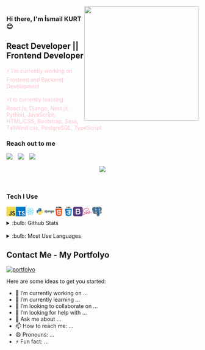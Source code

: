 <img src="[https://media.giphy.com/media/MWSRkVoNaC30A/giphy.gif](https://media.giphy.com/media/7qV3yswT0K8hi/giphy.gif)" align="right" width="300" height="300" >

### Hi there,  I'm İsmail KURT :blush: 
 
## React Developer || Frontend Developer

<font color="pink">⚡ I’m currently working on Frontend and Backend Development</font>
<br/>
<br/>
<font color="pink">⚡I’m currently learning React.js, Django, Next.js, Python, JavaScript, HTML/CSS, Bootstrap, Sass, TailWind.css, PostgreSQL, TypeScript</font>

### Reach out to me

[<img width="30" src="https://unpkg.com/simple-icons@v8/icons/linkedin.svg" align="left" />][linkedin]
[<img width="30" src="https://unpkg.com/simple-icons@v8/icons/gmail.svg" align="left" />][gmail]
[<img width="30" src="https://unpkg.com/simple-icons@v8/icons/github.svg" align="left" />][github]

<br/>

[linkedin]: https://www.linkedin.com/in/kurtismail/
[github]: https://github.com/kurtismail
[gmail]: ismailkurtlojistik@gmail.com




<p align="center">
  <img src="https://rishavanand.github.io/static/images/greetings.gif" align="center" style="width: 50%" />
</p>
<br/>

### Tech I Use

<img align="left" src="https://raw.githubusercontent.com/github/explore/7456fdff59816d37ef383a6c8f32a26ff7332db2/topics/javascript/javascript.png" width="25" height="25">
<img align="left" src="https://raw.githubusercontent.com/github/explore/7456fdff59816d37ef383a6c8f32a26ff7332db2/topics/typescript/typescript.png" width="25" height="25">
<img align="left" src="https://raw.githubusercontent.com/github/explore/7456fdff59816d37ef383a6c8f32a26ff7332db2/topics/react/react.png" width="25" height="25">
<img align="left" src="https://raw.githubusercontent.com/github/explore/7456fdff59816d37ef383a6c8f32a26ff7332db2/topics/python/python.png" width="25" height="25">
<img align="left" src="https://raw.githubusercontent.com/github/explore/7456fdff59816d37ef383a6c8f32a26ff7332db2/topics/django/django.png" width="25" height="25">
<img align="left" src="https://raw.githubusercontent.com/github/explore/7456fdff59816d37ef383a6c8f32a26ff7332db2/topics/html/html.png" width="25" height="25">
<img align="left" src="https://raw.githubusercontent.com/github/explore/7456fdff59816d37ef383a6c8f32a26ff7332db2/topics/css/css.png" width="25" height="25">
<img align="left" src="https://raw.githubusercontent.com/github/explore/7456fdff59816d37ef383a6c8f32a26ff7332db2/topics/bootstrap/bootstrap.png" width="25" height="25">
<img align="left" src="https://raw.githubusercontent.com/github/explore/7456fdff59816d37ef383a6c8f32a26ff7332db2/topics/sass/sass.png" width="25" height="25">
<img align="left" src="https://raw.githubusercontent.com/github/explore/7456fdff59816d37ef383a6c8f32a26ff7332db2/topics/postgresql/postgresql.png" width="25" height="25">

<br/>
<br/>

<details>
<summary>:bulb: Github Stats</summary>
<img src="https://github-readme-stats.vercel.app/api?username=kurtismail&theme=radical">
</details>
<br>

<details>
<summary>:bulb: Most Use Languages</summary>
<img src="https://github-readme-stats.vercel.app/api/top-langs/?username=kurtismail&layout=donut-vertical">
</details>

## Contact Me - My Portfolyo

<p align="left">
  <a href="https://portfolyo-dmft80lqa-kurtismail.vercel.app/" target="_blank">
    <img src="https://media.licdn.com/dms/image/D4D35AQHaO4Byb4faPA/profile-framedphoto-shrink_200_200/0/1683618935797?e=1685127600&v=beta&t=mjwwsAm7844pdP9wnvw3sdrR_SLocJI37pVjExk6W-Q" alt="portfolyo" width="50" height="50" />
  </a>
<br/>


Here are some ideas to get you started:

- 🔭 I’m currently working on ...
- 🌱 I’m currently learning ...
- 👯 I’m looking to collaborate on ...
- 🤔 I’m looking for help with ...
- 💬 Ask me about ...
- 📫 How to reach me: ...
- 😄 Pronouns: ...
- ⚡ Fun fact: ...

